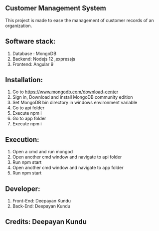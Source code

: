 ## Customer Management System

This project is made to ease the management of customer records of an organization.

## Software stack:
1) Database : MongoDB
2) Backend: Nodejs 12 ,expressjs
3) Frontend: Angular 9

## Installation:

1) Go to https://www.mongodb.com/download-center 
2) Sign in, Download and install MongoDB community edition
3) Set MongoDB bin directory in windows environment variable
4) Go to api folder
5) Execute npm i
6) Go to app folder
7) Execute npm i 

## Execution:

 1) Open a cmd and run mongod
 2) Open another cmd window and navigate to api folder
 3) Run npm start
 4) Open another cmd window and navigate to app folder
 5) Run npm start

## Developer:

1) Front-End: Deepayan Kundu
2) Back-End: Deepayan Kundu

## Credits: Deepayan Kundu

